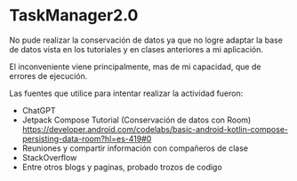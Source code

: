 # TaskManager2.0

No pude realizar la conservación de datos ya que no logre adaptar la base de datos vista en los tutoriales y en clases anteriores a mi aplicación.

El inconveniente viene principalmente, mas de mi capacidad, que de errores de ejecución.

Las fuentes que utilice para intentar realizar la actividad fueron:

- ChatGPT
- Jetpack Compose Tutorial (Conservación de datos con Room) https://developer.android.com/codelabs/basic-android-kotlin-compose-persisting-data-room?hl=es-419#0
- Reuniones y compartir información con compañeros de clase
- StackOverflow
- Entre otros blogs y paginas, probado trozos de codigo
